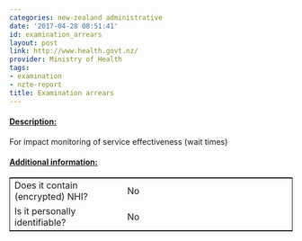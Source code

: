 ```yaml
---
categories: new-zealand administrative
date: '2017-04-28 08:51:41'
id: examination_arrears
layout: post
link: http://www.health.govt.nz/
provider: Ministry of Health
tags:
- examination
- nzte-report
title: Examination arrears
---
```



 <h4> <u>Description:</u> </h4>
For impact monitoring of service effectiveness (wait times)
 <h4> <u>Additional information:</u> </h4>
 <table style="border: 1px solid">
 <tr> <td width="40%"> Does it contain (encrypted) NHI? </td> <td>No</td> </tr>
 <tr> <td width="40%"> Is it personally identifiable? </td> <td>No</td> </tr>
 </table>
